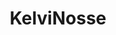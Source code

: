 ---
title: KelviNosse
github: https://github.com/KelviNosse
mode: dark
transition: 1s
score: 95.1
archetype:
- Animation
- Minimalistic
---